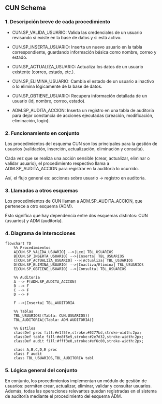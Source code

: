 ## CUN Schema

### 1. Descripción breve de cada procedimiento

- CUN.SP_VALIDA_USUARIO: Valida las credenciales de un usuario revisando si existe en la base de datos y si está activo.

- CUN.SP_INSERTA_USUARIO: Inserta un nuevo usuario en la tabla correspondiente, guardando información básica como nombre, correo y estado.

- CUN.SP_ACTUALIZA_USUARIO: Actualiza los datos de un usuario existente (correo, estado, etc.).

- CUN.SP_ELIMINA_USUARIO: Cambia el estado de un usuario a inactivo o lo elimina lógicamente de la base de datos.

- CUN.SP_OBTIENE_USUARIO: Recupera información detallada de un usuario (id, nombre, correo, estado).

- ADM.SP_AUDITA_ACCION: Inserta un registro en una tabla de auditoría para dejar constancia de acciones ejecutadas (creación, modificación, eliminación, login).

### 2. Funcionamiento en conjunto

Los procedimientos del esquema CUN son los principales para la gestión de usuarios (validación, inserción, actualización, eliminación y consulta).

Cada vez que se realiza una acción sensible (crear, actualizar, eliminar o validar usuario), el procedimiento respectivo llama a ADM.SP_AUDITA_ACCION para registrar en la auditoría lo ocurrido.

Así, el flujo general es: acciones sobre usuario → registro en auditoría.

### 3. Llamadas a otros esquemas

Los procedimientos de CUN llaman a ADM.SP_AUDITA_ACCION, que pertenece a otro esquema (ADM).

Esto significa que hay dependencia entre dos esquemas distintos: CUN (usuarios) y ADM (auditoría).

### 4. Diagrama de interacciones

```mermaid
flowchart TD
    %% Procedimientos
    A[CUN.SP_VALIDA_USUARIO] -->|Lee| TBL_USUARIOS
    B[CUN.SP_INSERTA_USUARIO] -->|Inserta| TBL_USUARIOS
    C[CUN.SP_ACTUALIZA_USUARIO] -->|Actualiza| TBL_USUARIOS
    D[CUN.SP_ELIMINA_USUARIO] -->|Inactiva/Elimina| TBL_USUARIOS
    E[CUN.SP_OBTIENE_USUARIO] -->|Consulta| TBL_USUARIOS

    %% Auditoría
    A --> F[ADM.SP_AUDITA_ACCION]
    B --> F
    C --> F
    D --> F

    F -->|Inserta| TBL_AUDITORIA

    %% Tablas
    TBL_USUARIOS[(Tabla: CUN.USUARIOS)]
    TBL_AUDITORIA[(Tabla: ADM.AUDITORIA)]

    %% Estilos
    classDef proc fill:#e1f5fe,stroke:#0277bd,stroke-width:2px;
    classDef table fill:#e8f5e9,stroke:#2e7d32,stroke-width:2px;
    classDef audit fill:#fff3e0,stroke:#ef6c00,stroke-width:2px;

    class A,B,C,D,E proc
    class F audit
    class TBL_USUARIOS,TBL_AUDITORIA tabl
```

### 5. Lógica general del conjunto

En conjunto, los procedimientos implementan un módulo de gestión de usuarios: permiten crear, actualizar, eliminar, validar y consultar usuarios. Además, todas las operaciones relevantes quedan registradas en el sistema de auditoría mediante el procedimiento del esquema ADM.